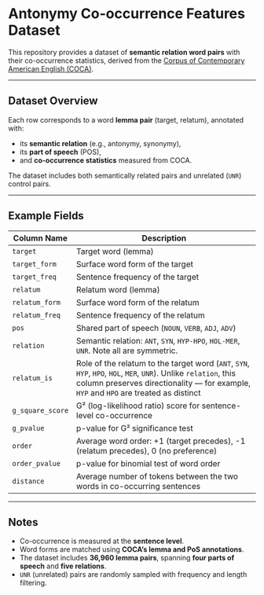 # Antonymy Co-occurrence Features Dataset

This repository provides a dataset of **semantic relation word pairs** with their co-occurrence statistics, derived from the [Corpus of Contemporary American English (COCA)](https://www.english-corpora.org/coca/).

---

## Dataset Overview

Each row corresponds to a word **lemma pair** (target, relatum), annotated with:

- its **semantic relation** (e.g., antonymy, synonymy),
- its **part of speech** (POS),
- and **co-occurrence statistics** measured from COCA.

The dataset includes both semantically related pairs and unrelated (`UNR`) control pairs.

---

## Example Fields

| Column Name       | Description |
|-------------------|-------------|
| `target`          | Target word (lemma) |
| `target_form`     | Surface word form of the target |
| `target_freq`     | Sentence frequency of the target |
| `relatum`         | Relatum word (lemma) |
| `relatum_form`    | Surface word form of the relatum |
| `relatum_freq`    | Sentence frequency of the relatum |
| `pos`             | Shared part of speech (`NOUN`, `VERB`, `ADJ`, `ADV`) |
| `relation`        | Semantic relation: `ANT`, `SYN`, `HYP-HPO`, `HOL-MER`, `UNR`. Note all are symmetric. |
| `relatum_is`      | Role of the relatum to the target word (`ANT`, `SYN`, `HYP`, `HPO`, `HOL`, `MER`, `UNR`). Unlike `relation`, this column preserves directionality — for example, `HYP` and `HPO` are treated as distinct |
| `g_square_score`  | G² (log-likelihood ratio) score for sentence-level co-occurrence |
| `g_pvalue`        | p-value for G² significance test |
| `order`           | Average word order: +1 (target precedes), -1 (relatum precedes), 0 (no preference) |
| `order_pvalue`    | p-value for binomial test of word order |
| `distance`        | Average number of tokens between the two words in co-occurring sentences |

---

## Notes

- Co-occurrence is measured at the **sentence level**.
- Word forms are matched using **COCA’s lemma and PoS annotations**.
- The dataset includes **36,960 lemma pairs**, spanning **four parts of speech** and **five relations**.
- `UNR` (unrelated) pairs are randomly sampled with frequency and length filtering.



